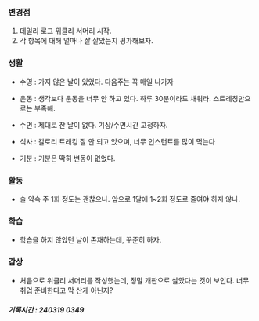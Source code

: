 ### 변경점

1. 데일리 로그 위클리 서머리 시작.
2. 각 항목에 대해 얼마나 잘 살았는지 평가해보자.

### 생활

- 수영 : 가지 않은 날이 있었다. 다음주는 꼭 매일 나가자

- 운동 : 생각보다 운동을 너무 안 하고 있다. 하루 30분이라도 채워라. 스트레칭만으로는 부족해.

- 수면 : 제대로 잔 날이 없다. 기상/수면시간 고정하자.

- 식사 : 칼로리 트래킹 잘 안 되고 있으며, 너무 인스턴트를 많이 먹는다

- 기분 : 기분은 딱히 변동이 없었다.

### 활동

- 술 약속 주 1회 정도는 괜찮으나. 앞으로 1달에 1~2회 정도로 줄여야 하지 않나.

### 학습

- 학습을 하지 않았던 날이 존재하는데, 꾸준히 하자.

### 감상

- 처음으로 위클리 서머리를 작성했는데, 정말 개판으로 살았다는 것이 보인다. 너무 취업 준비한다고 막 산게 아닌지?

##### 기록시간 : 240319 0349
